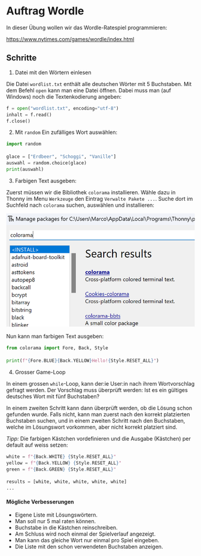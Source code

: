 # Auftrag Wordle


In dieser Übung wollen wir das Wordle-Ratespiel programmieren:

https://www.nytimes.com/games/wordle/index.html

## Schritte

1. Datei mit den Wörtern einlesen

Die Datei `wordlist.txt` enthält alle deutschen Wörter mit 5 Buchstaben. Mit dem Befehl `open` kann man eine Datei öffnen. Dabei muss man (auf Windows) noch die Textenkodierung angeben:
```py
f = open("wordlist.txt", encoding="utf-8")
inhalt = f.read()
f.close()
```

2. Mit `random` Ein zufälliges Wort auswählen:

```py
import random

glace = ["Erdbeer", "Schoggi", "Vanille"]
auswahl = random.choice(glace)
print(auswahl)
```


3. Farbigen Text ausgeben:

Zuerst müssen wir die Bibliothek `colorama` installieren. Wähle dazu in Thonny im Menu `Werkzeuge` den Eintrag `Verwalte Pakete ...`. Suche dort im Suchfeld nach `colorama` suchen, auswählen und installieren:

![](colorama-install.png)


Nun kann man farbigen Text ausgeben:
```py
from colorama import Fore, Back, Style

print(f"{Fore.BLUE}{Back.YELLOW}Hello!{Style.RESET_ALL}")
```

4. Grosser Game-Loop

In einem grossen `while`-Loop, kann der:ie User:in nach ihrem Wortvorschlag gefragt werden. Der Vorschlag muss überprüft werden: Ist es ein gültiges deutsches Wort mit fünf Buchstaben?

In einem zweiten Schritt kann dann überprüft werden, ob die Lösung schon gefunden wurde. Falls nicht, kann man zuerst nach den korrekt platzierten Buchstaben suchen, und in einem zweiten Schritt nach den Buchstaben, welche im Lösungswort vorkommen, aber nicht korrekt platziert sind.

_Tipp:_ Die farbigen Kästchen vordefinieren und die Ausgabe (Kästchen) per default auf weiss setzen:
```py
white = f"{Back.WHITE} {Style.RESET_ALL}"
yellow = f"{Back.YELLOW} {Style.RESET_ALL}"
green = f"{Back.GREEN} {Style.RESET_ALL}"

results = [white, white, white, white, white]
...
```



#### Mögliche Verbesserungen
 - Eigene Liste mit Lösungswörtern.
 - Man soll nur 5 mal raten können.
 - Buchstabe in die Kästchen reinschreiben.
 - Am Schluss wird noch einmal der Spielverlauf angezeigt.
 - Man kann das gleiche Wort nur einmal pro Spiel eingeben.
 - Die Liste mit den schon verwendeten Buchstaben anzeigen.